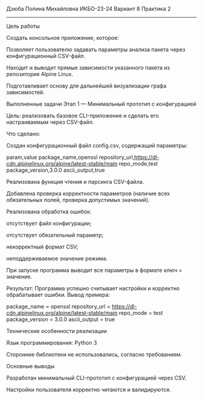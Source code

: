 Дзюба Полина Михайловна
ИКБО-23-24
Вариант 8
Практика 2
_____________________________________________________________________________________________________________________________________________________________________________
Цель работы

Создать консольное приложение, которое:

Позволяет пользователю задавать параметры анализа пакета через конфигурационный CSV-файл.

Находит и выводит прямые зависимости указанного пакета из репозитория Alpine Linux.

Подготавливает основу для дальнейшей визуализации графа зависимостей.

Выполненные задачи
  Этап 1 — Минимальный прототип с конфигурацией

Цель: реализовать базовое CLI-приложение и сделать его настраиваемым через CSV-файл.

Что сделано:

Создан конфигурационный файл config.csv, содержащий параметры:

param,value
package_name,openssl
repository_url,https://dl-cdn.alpinelinux.org/alpine/latest-stable/main
repo_mode,test
package_version,3.0.0
ascii_output,true


Реализована функция чтения и парсинга CSV-файла.

Добавлена проверка корректности параметров (наличие всех обязательных полей, проверка допустимых значений).

Реализована обработка ошибок:

отсутствует файл конфигурации;

отсутствует обязательный параметр;

некорректный формат CSV;

неподдерживаемое значение режима.

При запуске программа выводит все параметры в формате ключ = значение.

Результат:
Программа успешно считывает настройки и корректно обрабатывает ошибки.
Вывод примера:

package_name = openssl
repository_url = https://dl-cdn.alpinelinux.org/alpine/latest-stable/main
repo_mode = test
package_version = 3.0.0
ascii_output = true

Технические особенности реализации

Язык программирования: Python 3

Сторонние библиотеки не использовались, согласно требованиям.

Основные выводы

Разработан минимальный CLI-прототип с конфигурацией через CSV.

Настройки пользователя корректно читаются и валидируются.
